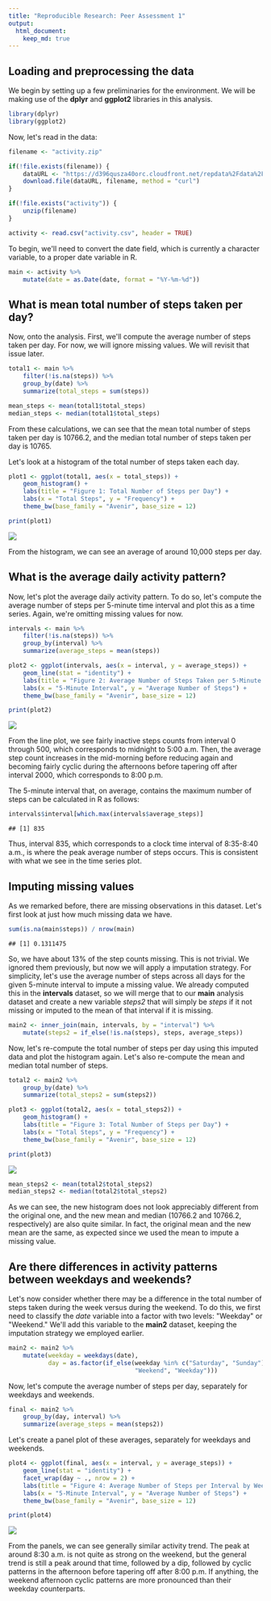 ```yaml
---
title: "Reproducible Research: Peer Assessment 1"
output: 
  html_document:
    keep_md: true
---
```




## Loading and preprocessing the data

We begin by setting up a few preliminaries for the environment. We will be making use of the **dplyr** and **ggplot2** libraries in this analysis.


```r
library(dplyr)
library(ggplot2)
```

Now, let's read in the data:


```r
filename <- "activity.zip"

if(!file.exists(filename)) {
    dataURL <- "https://d396qusza40orc.cloudfront.net/repdata%2Fdata%2Factivity.zip"
    download.file(dataURL, filename, method = "curl")
}

if(!file.exists("activity")) {
    unzip(filename)
}

activity <- read.csv("activity.csv", header = TRUE)
```

To begin, we'll need to convert the date field, which is currently a character variable, to a proper date variable in R.


```r
main <- activity %>%
    mutate(date = as.Date(date, format = "%Y-%m-%d"))
```

## What is mean total number of steps taken per day?

Now, onto the analysis. First, we'll compute the average number of steps taken per day. For now, we will ignore missing values. We will revisit that issue later.


```r
total1 <- main %>%
    filter(!is.na(steps)) %>%
    group_by(date) %>%
    summarize(total_steps = sum(steps))

mean_steps <- mean(total1$total_steps)
median_steps <- median(total1$total_steps)
```

From these calculations, we can see that the mean total number of steps taken per day is 10766.2, and the median total number of steps taken per day is 10765.

Let's look at a histogram of the total number of steps taken each day.


```r
plot1 <- ggplot(total1, aes(x = total_steps)) +
    geom_histogram() +
    labs(title = "Figure 1: Total Number of Steps per Day") +
    labs(x = "Total Steps", y = "Frequency") +
    theme_bw(base_family = "Avenir", base_size = 12)

print(plot1)
```

![](PA1_template_files/figure-html/plot1-1.png)<!-- -->

From the histogram, we can see an average of around 10,000 steps per day.

## What is the average daily activity pattern?

Now, let's plot the average daily activity pattern. To do so, let's compute the average number of steps per 5-minute time interval and plot this as a time series. Again, we're omitting missing values for now.


```r
intervals <- main %>% 
    filter(!is.na(steps)) %>%
    group_by(interval) %>%
    summarize(average_steps = mean(steps))

plot2 <- ggplot(intervals, aes(x = interval, y = average_steps)) +
    geom_line(stat = "identity") +
    labs(title = "Figure 2: Average Number of Steps Taken per 5-Minute Interval") +
    labs(x = "5-Minute Interval", y = "Average Number of Steps") +
    theme_bw(base_family = "Avenir", base_size = 12)

print(plot2)
```

![](PA1_template_files/figure-html/plot2-1.png)<!-- -->

From the line plot, we see fairly inactive steps counts from interval 0 through 500, which corresponds to midnight to 5:00 a.m. Then, the average step count increases in the mid-morning before reducing again and becoming fairly cyclic during the afternoons before tapering off after interval 2000, which corresponds to 8:00 p.m.

The 5-minute interval that, on average, contains the maximum number of steps can be calculated in R as follows:


```r
intervals$interval[which.max(intervals$average_steps)]
```

```
## [1] 835
```

Thus, interval 835, which corresponds to a clock time interval of 8:35-8:40 a.m., is where the peak average number of steps occurs. This is consistent with what we see in the time series plot.

## Imputing missing values

As we remarked before, there are missing observations in this dataset.  Let's first look at just how much missing data we have.


```r
sum(is.na(main$steps)) / nrow(main)
```

```
## [1] 0.1311475
```

So, we have about 13% of the step counts missing. This is not trivial. We ignored them previously, but now we will apply a imputation strategy. For simplicity, let's use the average number of steps across all days for the given 5-minute interval to impute a missing value. We already computed this in the **intervals** dataset, so we will merge that to our **main** analysis dataset and create a new variable _steps2_ that will simply be _steps_ if it not missing or imputed to the mean of that interval if it is missing.


```r
main2 <- inner_join(main, intervals, by = "interval") %>%
    mutate(steps2 = if_else(!is.na(steps), steps, average_steps))
```

Now, let's re-compute the total number of steps per day using this imputed data and plot the histogram again. Let's also re-compute the mean and median total number of steps.


```r
total2 <- main2 %>%
    group_by(date) %>%
    summarize(total_steps2 = sum(steps2))

plot3 <- ggplot(total2, aes(x = total_steps2)) +
    geom_histogram() +
    labs(title = "Figure 3: Total Number of Steps per Day") +
    labs(x = "Total Steps", y = "Frequency") +
    theme_bw(base_family = "Avenir", base_size = 12)

print(plot3)
```

![](PA1_template_files/figure-html/recompute-1.png)<!-- -->

```r
mean_steps2 <- mean(total2$total_steps2)
median_steps2 <- median(total2$total_steps2)
```

As we can see, the new histogram does not look appreciably different from the original one, and the new mean and median (10766.2 and 10766.2, respectively) are also quite similar. In fact, the original mean and the new mean are the same, as expected since we used the mean to impute a missing value.

## Are there differences in activity patterns between weekdays and weekends?

Let's now consider whether there may be a difference in the total number of steps taken during the week versus during the weekend. To do this, we first need to classify the _date_ variable into a factor with two levels: "Weekday" or "Weekend." We'll add this variable to the **main2** dataset, keeping the imputation strategy we employed earlier.


```r
main2 <- main2 %>%
    mutate(weekday = weekdays(date), 
           day = as.factor(if_else(weekday %in% c("Saturday", "Sunday"), 
                                   "Weekend", "Weekday")))
```

Now, let's compute the average number of steps per day, separately for weekdays and weekends.


```r
final <- main2 %>%
    group_by(day, interval) %>%
    summarize(average_steps = mean(steps2))
```

Let's create a panel plot of these averages, separately for weekdays and weekends.


```r
plot4 <- ggplot(final, aes(x = interval, y = average_steps)) +
    geom_line(stat = "identity") +
    facet_wrap(day ~ ., nrow = 2) +
    labs(title = "Figure 4: Average Number of Steps per Interval by Weekday/Weekend") +
    labs(x = "5-Minute Interval", y = "Average Number of Steps") +
    theme_bw(base_family = "Avenir", base_size = 12)

print(plot4)
```

![](PA1_template_files/figure-html/plot4-1.png)<!-- -->

From the panels, we can see generally similar activity trend. The peak at around 8:30 a.m. is not quite as strong on the weekend, but the general trend is still a peak around that time, followed by a dip, followed by cyclic patterns in the afternoon before tapering off after 8:00 p.m. If anything, the weekend afternoon cyclic patterns are more pronounced than their weekday counterparts.
